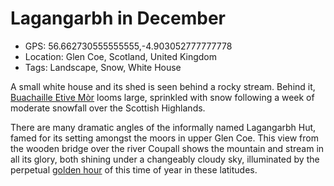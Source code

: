 # Lagangarbh in December

- GPS: 56.662730555555555,-4.903052777777778
- Location: Glen Coe, Scotland, United Kingdom
- Tags: Landscape, Snow, White House

A small white house and its shed is seen behind a rocky stream. Behind it, [Buachaille Etive Mòr](https://en.wikipedia.org/wiki/Buachaille_Etive_M%C3%B2r) looms large, sprinkled with snow following a week of moderate snowfall over the Scottish Highlands.

There are many dramatic angles of the informally named Lagangarbh Hut, famed for its setting amongst the moors in upper Glen Coe. This view from the wooden bridge over the river Coupall shows the mountain and stream in all its glory, both shining under a changeably cloudy sky, illuminated by the perpetual [golden hour](https://en.wikipedia.org/wiki/Golden_hour_(photography)) of this time of year in these latitudes.
